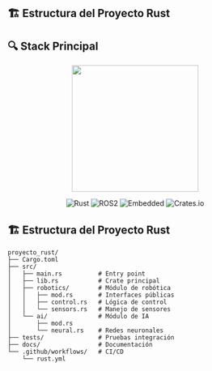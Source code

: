 ## 🏗 Estructura del Proyecto Rust

## 🔍 Stack Principal
<div align="center">
  <img src="https://media.giphy.com/media/v1.Y2lkPTc5MGI3NjExcDl6d3V0b2N0Z3V4bHl5dWZ4Z2J6eGJmN2RycG5xZ2NqYzB1eWZ1ZyZlcD12MV9pbnRlcm5hbF9naWZfYnlfaWQmY3Q9Zw/3oKIPnAiaMCws8nOsE/giphy.gif" width="250">

  ![Rust](https://img.shields.io/badge/Rust-000000?style=for-the-badge&logo=rust&logoColor=white)
  ![ROS2](https://img.shields.io/badge/ROS2-22314E?style=for-the-badge&logo=ros&logoColor=white)
  ![Embedded](https://img.shields.io/badge/Embedded-00599C?style=for-the-badge&logo=embeddedc&logoColor=white)
  ![Crates.io](https://img.shields.io/crates/v/serde?style=for-the-badge&logo=rust)
</div>

## 🏗 Estructura del Proyecto Rust
```
proyecto_rust/
├── Cargo.toml
├── src/
│   ├── main.rs          # Entry point
│   ├── lib.rs           # Crate principal
│   ├── robotics/        # Módulo de robótica
│   │   ├── mod.rs       # Interfaces públicas
│   │   ├── control.rs   # Lógica de control
│   │   └── sensors.rs   # Manejo de sensores
│   └── ai/              # Módulo de IA
│       ├── mod.rs
│       └── neural.rs    # Redes neuronales
├── tests/               # Pruebas integración
├── docs/                # Documentación
└── .github/workflows/   # CI/CD
    └── rust.yml
```
